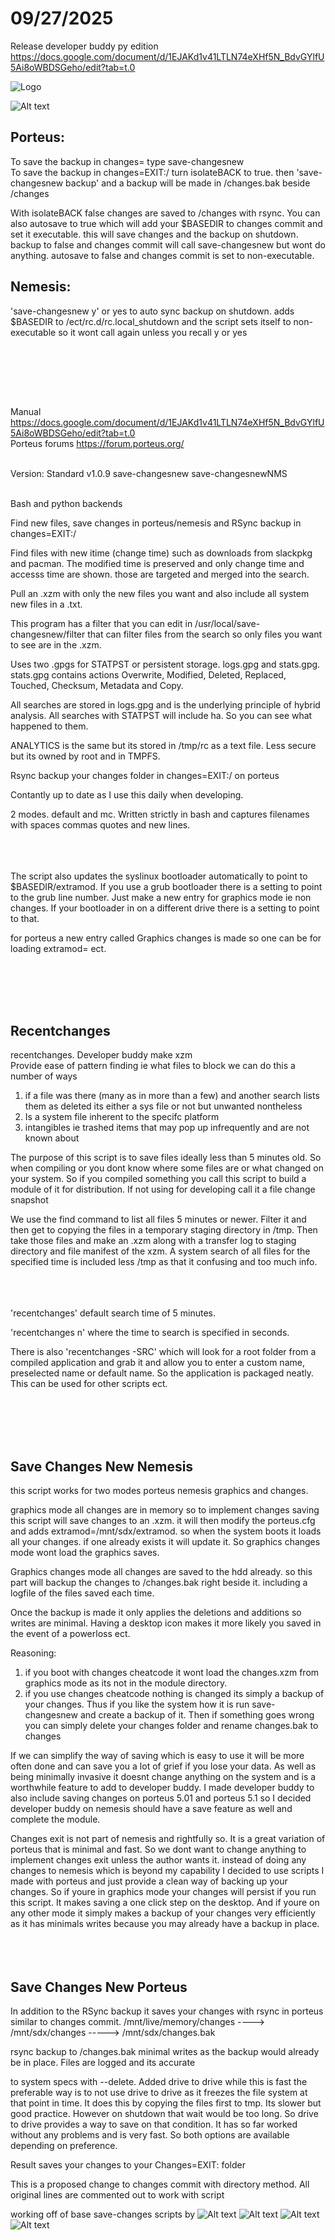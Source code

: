 #                               09/27/2025
Release developer buddy py edition <br>
https://docs.google.com/document/d/1EJAKd1v41LTLN74eXHf5N_BdvGYlfU5Ai8oWBDSGeho/edit?tab=t.0

![Logo](https://i.imgur.com/sbZa1r3.png)

![Alt text](https://i.imgur.com/tKW7UEe.png)


## Porteus:
To save the backup in changes= type save-changesnew <br>
To save the backup in changes=EXIT:/   turn isolateBACK to true. then 'save-changesnew backup' and a backup will be made in /changes.bak beside /changes

With isolateBACK false changes are saved to /changes with rsync. You can also autosave to true which will add your $BASEDIR to changes commit and set it executable. this will save changes and
the backup on shutdown. backup to false and changes commit will call save-changesnew but wont do anything. autosave to false and changes commit is set to non-executable.

## Nemesis:
'save-changesnew y' or yes to auto sync backup on shutdown.
adds $BASEDIR to /ect/rc.d/rc.local_shutdown and the script sets itself to non-executable so it wont call again unless you recall y or yes
<p>&nbsp;</p>
<br><br><br>

Manual
https://docs.google.com/document/d/1EJAKd1v41LTLN74eXHf5N_BdvGYlfU5Ai8oWBDSGeho/edit?tab=t.0  
Porteus forums
https://forum.porteus.org/  <br><br>


Version: Standard     v1.0.9           save-changesnew        save-changesnewNMS <br><br>

Bash and python backends

Find new files, save changes in porteus/nemesis and RSync backup in changes=EXIT:/




Find files with new itime (change time) such as downloads from slackpkg and pacman. The modified time is preserved and only change time and accesss time are shown.
those are targeted and merged into the search.

Pull an .xzm with only the new files you want and also include all system new files in a .txt. 

This program has a filter that you can edit in /usr/local/save-changesnew/filter that can filter files from the search so only files you want to see are in the .xzm.

Uses two .gpgs for STATPST or persistent storage. logs.gpg and stats.gpg. stats.gpg contains actions Overwrite, Modified, Deleted, Replaced, Touched, Checksum, Metadata and Copy.

All searches are stored in logs.gpg and is the underlying principle of hybrid analysis. All searches with STATPST will include ha. So you can see what happened to them.

ANALYTICS is the same but its stored in /tmp/rc as a text file. Less secure but its owned by root and in TMPFS.

Rsync backup your changes folder in changes=EXIT:/ on porteus

Contantly up to date as I use this daily when developing.

2 modes. default  and mc.  Written strictly in bash and captures filenames with spaces commas quotes and new lines. <BR><BR><BR><BR>

<p> The script also updates the syslinux bootloader automatically to point to $BASEDIR/extramod. If you use a grub bootloader there  is a setting to point to the grub line number. Just make a new entry for graphics mode ie non changes. If your bootloader in on a different drive there is a setting to point to that.

for porteus a new entry called Graphics changes is made so one can be for loading extramod= ect.
</p>
<br><br><br><br>



  ## Recentchanges

   recentchanges. Developer buddy      make xzm     
   Provide ease of pattern finding ie what files to block we can do this a number of ways
   1) if a file was there (many as in more than a few) and another search lists them as deleted its either a sys file or not but unwanted nontheless
   2) Is a system file inherent to the specifc platform
   3) intangibles ie trashed items that may pop up infrequently and are not known about

  The purpose of this script is to save files ideally less than 5 minutes old. So when compiling or you dont know where some files are
or what changed on your system. So if you compiled something you call this script to build a module of it for distribution.
  If not using for developing call it a file change snapshot

We use the find command to list all files 5 minutes or newer. Filter it and then get to copying the files in a temporary staging directory in /tmp.
Then take those files and make an .xzm along with a transfer log to staging directory and file manifest of the xzm. A system search of all files for the specified time
is included less /tmp as that it confusing and too much info. <BR><BR><BR><BR>

<p> 'recentchanges' default search time of 5 minutes.</p>
<p> 'recentchanges n' where the time to search is specified in seconds.</p>
<p> There is also 'recentchanges -SRC'  which will look for a root folder from a compiled application and grab it and allow you to enter a custom name, preselected name or default name. So the application is packaged neatly. This can be used for other scripts ect. </p>
<BR><BR><BR><BR>





 ## Save Changes New        Nemesis

   this script works for two modes porteus nemesis graphics and changes.        

   graphics mode all changes are in memory so to implement changes saving this script will save changes to an .xzm. it will then modify the porteus.cfg
   and adds extramod=/mnt/sdx/extramod. so when the system boots it loads all your changes. if one already exists it will update it. So graphics changes mode wont
	load the graphics saves.

   Graphics changes mode all changes are saved to the hdd already. so this part will backup the changes to /changes.bak right beside it. including a logfile of the files 
   saved each time.

   Once the backup is made it only applies the deletions and additions so writes are minimal. Having a desktop icon makes it more likely you saved in the event 
   of a powerloss ect.

   Reasoning:
   1. if you boot with changes cheatcode it wont load the changes.xzm from graphics mode as its not in the module directory.
   2. if you use changes cheatcode nothing is changed its simply a backup of your changes. Thus if you like the system how it is run save-changesnew and create a backup of it.
   Then if something goes wrong you can simply delete your changes folder and rename changes.bak to changes

   If we can simplify the way of saving which is easy to use it will be more often done and can save you a lot of grief if you lose your data. As well as being minimally invasive it doesnt
   change anything on the system and is a worthwhile feature to add to developer buddy. I made developer buddy to also include saving changes on porteus 5.01 and porteus 5.1 so I decided
   developer buddy on nemesis should have a save feature as well and complete the module.

   Changes exit is not part of nemesis and rightfully so. It is a great variation of porteus that is minimal and fast. So we dont want to change anything to implement changes exit unless the author
   wants it. instead of doing any changes to nemesis which is beyond my capability I decided to use scripts I made with porteus and just provide a clean way of backing up your changes. So
   if youre in graphics mode your changes will persist if you run this script. It makes saving a one click step on the desktop. And if youre on any other mode it simply makes a backup of your changes very
   efficiently as it has minimals writes because you may already have a backup in place. <BR><BR><BR><BR>



   ## Save Changes New            Porteus

In addition to the RSync backup it saves your changes with rsync in porteus similar to changes commit.       /mnt/live/memory/changes ---->   /mnt/sdx/changes    -----> /mnt/sdx/changes.bak

 rsync backup to /changes.bak minimal writes as the backup would already be in place. Files are logged and its accurate
 
 to system specs with --delete. Added drive to drive while this is fast the preferable way is to not use drive to drive
 as it freezes the file system at that point in time. It does this by copying the files first to tmp. Its slower but good practice. However
on shutdown that wait would be too long. So drive to drive provides a way to save on that condition. It has so far worked without
any problems and is very fast. So both options are available depending on preference.


 Result saves your changes to your Changes=EXIT:  folder

 This is a proposed change to changes commit with directory method. All original lines are commented out to work with script

 working off of base save-changes scripts by
![Alt text](https://i.imgur.com/QVWc23x.jpeg)
 ![Alt text](https://i.imgur.com/4jOp3Ry.png) ![Alt text](https://i.imgur.com/3dXwKzW.png)
 ![Alt text](https://i.imgur.com/iZQ1s7t.png)
